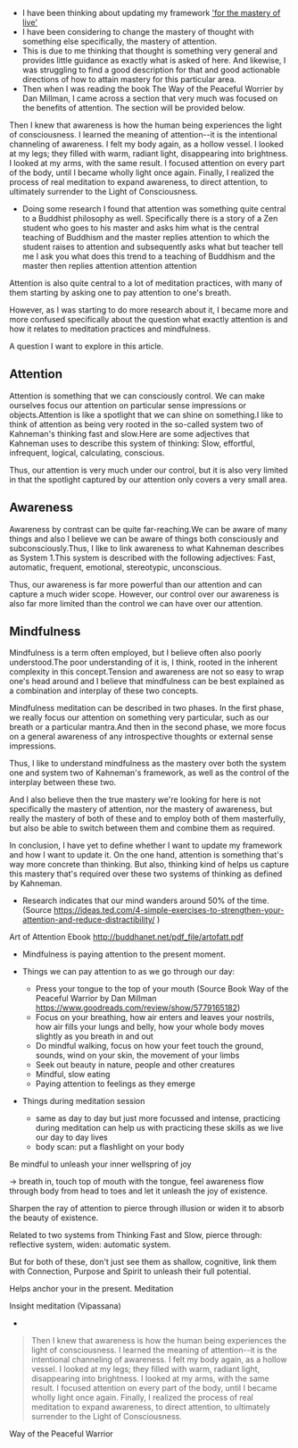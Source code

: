 
- I have been thinking about updating my framework ['for the mastery of live'](https://maxrohde.com/2023/08/13/framework-life-mastery-v01)
- I have been considering to change the mastery of thought with something else specifically, the mastery of attention.  
- This is due to me thinking that thought is something very general and provides little guidance as exactly what is asked of here. And likewise, I was struggling to find a good description for that and good actionable directions of how to attain mastery for this particular area.  
- Then when I was reading the book The Way of the Peaceful Worrier by Dan Millman, I came across a section that very much was focused on the benefits of attention. The section will be provided below. 

Then I knew that awareness is how the human being experiences the light of consciousness. I learned the meaning of attention--it is the intentional channeling of awareness. I felt my body again, as a hollow vessel. I looked at my legs; they filled with warm, radiant light, disappearing into brightness. I looked at my arms, with the same result. I focused attention on every part of the body, until I became wholly light once again. Finally, I realized the process of real meditation to expand awareness, to direct attention, to ultimately surrender to the Light of Consciousness.

- Doing some research I found that attention was something quite central to a Buddhist philosophy as well. Specifically there is a story of a Zen student who goes to his master and asks him what is the central teaching of Buddhism and the master replies attention to which the student raises to attention and subsequently asks what but teacher tell me I ask you what does this trend to a teaching of Buddhism and the master then replies attention attention attention

Attention is also quite central to a lot of meditation practices, with many of them starting by asking one to pay attention to one's breath.

However, as I was starting to do more research about it, I became more and more confused specifically about the question what exactly attention is and how it relates to meditation practices and mindfulness.

A question I want to explore in this article.

## Attention

Attention is something that we can consciously control. We can make ourselves focus our attention on particular sense impressions or objects.Attention is like a spotlight that we can shine on something.I like to think of attention as being very rooted in the so-called system two of Kahneman's thinking fast and slow.Here are some adjectives that Kahneman uses to describe this system of thinking: Slow, effortful, infrequent, logical, calculating, conscious.

Thus, our attention is very much under our control, but it is also very limited in that the spotlight captured by our attention only covers a very small area.


## Awareness

Awareness by contrast can be quite far-reaching.We can be aware of many things and also I believe we can be aware of things both consciously and subconsciously.Thus, I like to link awareness to what Kahneman describes as System 1.This system is described with the following adjectives: Fast, automatic, frequent, emotional, stereotypic, unconscious.

Thus, our awareness is far more powerful than our attention and can capture a much wider scope. However, our control over our awareness is also far more limited than the control we can have over our attention.

## Mindfulness

Mindfulness is a term often employed, but I believe often also poorly understood.The poor understanding of it is, I think, rooted in the inherent complexity in this concept.Tension and awareness are not so easy to wrap one's head around and I believe that mindfulness can be best explained as a combination and interplay of these two concepts.

Mindfulness meditation can be described in two phases. In the first phase, we really focus our attention on something very particular, such as our breath or a particular mantra.And then in the second phase, we more focus on a general awareness of any introspective thoughts or external sense impressions.

Thus, I like to understand mindfulness as the mastery over both the system one and system two of Kahneman's framework, as well as the control of the interplay between these two.

And I also believe then the true mastery we're looking for here is not specifically the mastery of attention, nor the mastery of awareness, but really the mastery of both of these and to employ both of them masterfully, but also be able to switch between them and combine them as required.

In conclusion, I have yet to define whether I want to update my framework and how I want to update it. On the one hand, attention is something that's way more concrete than thinking. But also, thinking kind of helps us capture this mastery that's required over these two systems of thinking as defined by Kahneman.






- Research indicates that our mind wanders around 50% of the time. (Source https://ideas.ted.com/4-simple-exercises-to-strengthen-your-attention-and-reduce-distractibility/ )

Art of Attention Ebook http://buddhanet.net/pdf_file/artofatt.pdf

- Mindfulness is paying attention to the present moment.

- Things we can pay attention to as we go through our day:
	- Press your tongue to the top of your mouth (Source Book Way of the Peaceful Warrior by Dan Millman https://www.goodreads.com/review/show/5779165182)
	- Focus on your breathing, how air enters and leaves your nostrils, how air fills your lungs and belly, how your whole body moves slightly as you breath in and out
	- Do mindful walking, focus on how your feet touch the ground, sounds, wind on your skin, the movement of your limbs
	 - Seek out beauty in nature, people and other creatures
	 - Mindful, slow eating
	 - Paying attention to feelings as they emerge

- Things during meditation session
	- same as day to day but just more focussed and intense, practicing during meditation can help us with practicing these skills as we live our day to day lives
	- body scan: put a flashlight on your body

Be mindful to unleash your inner wellspring of joy

-> breath in, touch top of mouth with the tongue, feel awareness flow through body from head to toes and let it unleash the joy of existence. 

Sharpen the ray of attention to pierce through illusion or widen it to absorb the beauty of existence.

Related to two systems from Thinking Fast and Slow, pierce through: reflective system, widen: automatic system.


But for both of these, don't just see them as shallow, cognitive, link them with Connection, Purpose and Spirit to unleash their full potential.

Helps anchor your in the present.
Meditation

Insight meditation (Vipassana)

- [](https://tricycle.org/print/?pid=34748)

> Then I knew that awareness is how the human being experiences the light of consciousness. I learned the meaning of attention--it is the intentional channeling of awareness. I felt my body again, as a hollow vessel. I looked at my legs; they filled with warm, radiant light, disappearing into brightness. I looked at my arms, with the same result. I focused attention on every part of the body, until I became wholly light once again. Finally, I realized the process of real meditation to expand awareness, to direct attention, to ultimately surrender to the Light of Consciousness.

Way of the Peaceful Warrior


